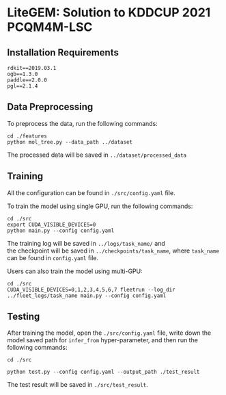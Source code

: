 # LiteGEM: Solution to KDDCUP 2021 PCQM4M-LSC


## Installation Requirements

```
rdkit==2019.03.1
ogb==1.3.0
paddle==2.0.0
pgl==2.1.4
```

## Data Preprocessing

To preprocess the data, run the following commands:

```
cd ./features
python mol_tree.py --data_path ../dataset
```

The processed data will be saved in `../dataset/processed_data`

## Training

All the configuration can be found in `./src/config.yaml` file.

To train the model using single GPU, run the following commands:

```
cd ./src
export CUDA_VISIBLE_DEVICES=0
python main.py --config config.yaml
```

The training log will be saved in `../logs/task_name/` and  
the checkpoint will be saved in `../checkpoints/task_name`, 
where `task_name` can be found in `config.yaml` file.


Users can also train the model using multi-GPU:

```
cd ./src
CUDA_VISIBLE_DEVICES=0,1,2,3,4,5,6,7 fleetrun --log_dir ../fleet_logs/task_name main.py --config config.yaml
```

## Testing

After training the model, open the `./src/config.yaml` file, 
write down the model saved path for `infer_from` hyper-parameter,
and then run the following commands:

```
cd ./src

python test.py --config config.yaml --output_path ./test_result
```

The test result will be saved in `./src/test_result`.
